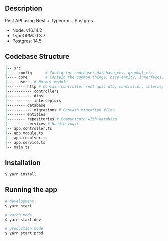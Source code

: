 ## Description

Rest API using Nest + Typeorm + Postgres

- Node: v16.14.2
- TypeORM: 0.3.7
- Postgres: 14.5


## Codebase Structure
```bash
|-- src
|---- config      # Config for codebase: database,env. graphql,etc.
|---- core        # Contain the common things: base entity, interfaces, etc.
|---- users  # Normal module
|-------- http # Contain controller rest api: dto, controller, interceptors, guard, etc.
|----------- controllers
|----------- dtos
|----------- interceptors 
|-------- database
|----------- migrations # Contain migration files
|-------- entities
|-------- repositories # Communicate with database
|-------- services # Handle logic
|-- app.controller.ts
|-- app.module.ts
|-- app.resolver.ts
|-- app.service.ts
|-- main.ts


```
## Installation

```bash
$ yarn install
```

## Running the app

```bash
# development
$ yarn start

# watch mode
$ yarn start:dev

# production mode
$ yarn start:prod
```